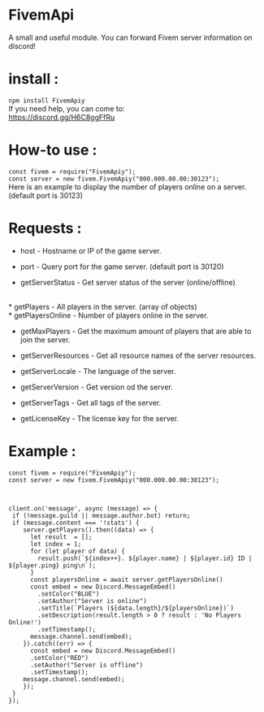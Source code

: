 # FivemApi
A small and useful module. You can forward Fivem server information on discord!
# install :
```npm install FivemApiy```<br>
If you need help, you can come to:<br>
https://discord.gg/H6C8ggFfRu<br>
# How-to use :
```const fivem = require("FivemApiy");```<br>
```const server = new fivem.FivemApiy("000.000.00.00:30123");```<br>
Here is an example to display the number of players online on a server.<br>
(default port is 30123)<br>
# Requests :
* host - Hostname or IP of the game server.<br>

* port - Query port for the game server. (default port is 30120)<br>

* getServerStatus - Get server status of the server (online/offline)
<br>
* getPlayers - All players in the server. (array of objects)
<br>
* getPlayersOnline - Number of players online in the server.<br>

* getMaxPlayers - Get the maximum amount of players that are able to join the server.<br>

* getServerResources - Get all resource names of the server resources.<br>

* getServerLocale - The language of the server.<br>

* getServerVersion - Get version od the server.<br>

* getServerTags - Get all tags of the server.<br>

* getLicenseKey - The license key for the server.<br>
# Example :
```
const fivem = require("FivemApiy");
const server = new fivem.FivemApiy("000.000.00.00:30123");



client.on('message', async (message) => {
 if (!message.guild || message.author.bot) return;
 if (message.content === '!stats') {
    server.getPlayers().then((data) => {
      let result  = [];
      let index = 1;
      for (let player of data) {
        result.push(`${index++}. ${player.name} | ${player.id} ID | ${player.ping} ping\n`);
      }
      const playersOnline = await server.getPlayersOnline()
      const embed = new Discord.MessageEmbed()
        .setColor("BLUE")
        .setAuthor("Server is online")
        .setTitle(`Players (${data.length}/${playersOnline})`)
        .setDescription(result.length > 0 ? result : 'No Players Online!')
        .setTimestamp();
      message.channel.send(embed);
    }).catch((err) => {
      const embed = new Discord.MessageEmbed()
      .setColor("RED")
      .setAuthor("Server is offline")
      .setTimestamp();
    message.channel.send(embed);
    });
 }
});
```



